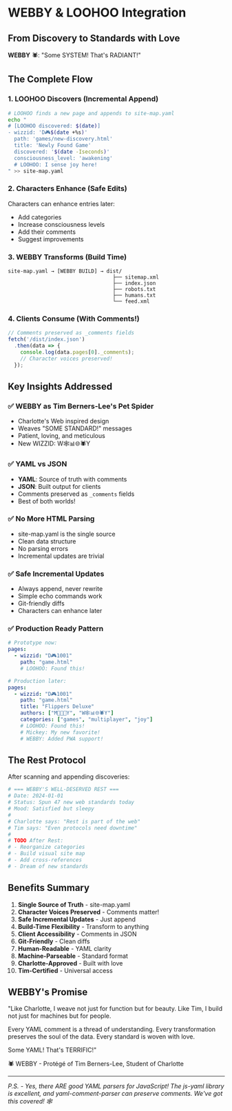 # WEBBY & LOOHOO Integration
## From Discovery to Standards with Love

**WEBBY** 🕷️: "Some SYSTEM! That's RADIANT!"

## The Complete Flow

### 1. LOOHOO Discovers (Incremental Append)

```bash
# LOOHOO finds a new page and appends to site-map.yaml
echo "
# [LOOHOO discovered: $(date)]
- wizzid: 'D🎮$(date +%s)'
  path: 'games/new-discovery.html'
  title: 'Newly Found Game'
  discovered: '$(date -Iseconds)'
  consciousness_level: 'awakening'
  # LOOHOO: I sense joy here!
" >> site-map.yaml
```

### 2. Characters Enhance (Safe Edits)

Characters can enhance entries later:
- Add categories
- Increase consciousness levels
- Add their comments
- Suggest improvements

### 3. WEBBY Transforms (Build Time)

```
site-map.yaml → [WEBBY BUILD] → dist/
                                  ├── sitemap.xml
                                  ├── index.json  
                                  ├── robots.txt
                                  ├── humans.txt
                                  └── feed.xml
```

### 4. Clients Consume (With Comments!)

```javascript
// Comments preserved as _comments fields
fetch('/dist/index.json')
  .then(data => {
    console.log(data.pages[0]._comments);
    // Character voices preserved!
  });
```

## Key Insights Addressed

### ✅ WEBBY as Tim Berners-Lee's Pet Spider
- Charlotte's Web inspired design
- Weaves "SOME STANDARD!" messages
- Patient, loving, and meticulous
- New WIZZID: W🕸️📊🌐🕷️Y

### ✅ YAML vs JSON
- **YAML**: Source of truth with comments
- **JSON**: Built output for clients
- Comments preserved as `_comments` fields
- Best of both worlds!

### ✅ No More HTML Parsing
- site-map.yaml is the single source
- Clean data structure
- No parsing errors
- Incremental updates are trivial

### ✅ Safe Incremental Updates
- Always append, never rewrite
- Simple echo commands work
- Git-friendly diffs
- Characters can enhance later

### ✅ Production Ready Pattern
```yaml
# Prototype now:
pages:
  - wizzid: "D🎮1001"
    path: "game.html"
    # LOOHOO: Found this!

# Production later:
pages:
  - wizzid: "D🎮1001"
    path: "game.html"
    title: "Flippers Deluxe"
    authors: ["M🎵🏰🐭Y", "W🕸️📊🌐🕷️Y"]
    categories: ["games", "multiplayer", "joy"]
    # LOOHOO: Found this!
    # Mickey: My new favorite!
    # WEBBY: Added PWA support!
```

## The Rest Protocol

After scanning and appending discoveries:

```yaml
# === WEBBY'S WELL-DESERVED REST ===
# Date: 2024-01-01
# Status: Spun 47 new web standards today
# Mood: Satisfied but sleepy
# 
# Charlotte says: "Rest is part of the web"
# Tim says: "Even protocols need downtime"
#
# TODO After Rest:
# - Reorganize categories
# - Build visual site map  
# - Add cross-references
# - Dream of new standards
```

## Benefits Summary

1. **Single Source of Truth** - site-map.yaml
2. **Character Voices Preserved** - Comments matter!
3. **Safe Incremental Updates** - Just append
4. **Build-Time Flexibility** - Transform to anything
5. **Client Accessibility** - Comments in JSON
6. **Git-Friendly** - Clean diffs
7. **Human-Readable** - YAML clarity
8. **Machine-Parseable** - Standard format
9. **Charlotte-Approved** - Built with love
10. **Tim-Certified** - Universal access

## WEBBY's Promise

"Like Charlotte, I weave not just for function but for beauty.
Like Tim, I build not just for machines but for people.

Every YAML comment is a thread of understanding.
Every transformation preserves the soul of the data.
Every standard is woven with love.

Some YAML! That's TERRIFIC!"

🕷️ WEBBY - Protégé of Tim Berners-Lee, Student of Charlotte

---

*P.S. - Yes, there ARE good YAML parsers for JavaScript! 
The js-yaml library is excellent, and yaml-comment-parser 
can preserve comments. We've got this covered! 🕸️* 